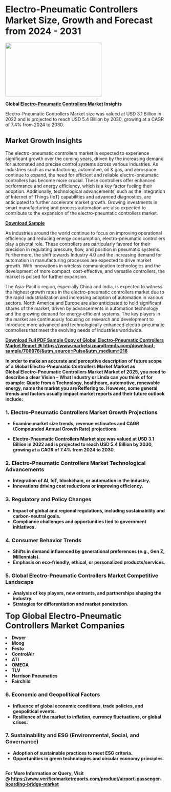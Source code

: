 <H1>Electro-Pneumatic Controllers Market Size, Growth and Forecast from 2024 - 2031</H1><img class="aligncenter size-medium wp-image-584254" src="https://thirdeyenews.in/wp-content/uploads/2024/09/Global-Market-Research-300x168.jpeg" alt="" width="300" height="168" /><p><strong>Global&nbsp;<a href="https://www.marketsizeandtrends.com/download-sample/706976/&amp;utm_source=Pulse&amp;utm_medium=218">Electro-Pneumatic Controllers Market</a> Insights</strong></p><p>Electro-Pneumatic Controllers Market size was valued at USD 3.1 Billion in 2022 and is projected to reach USD 5.4 Billion by 2030, growing at a CAGR of 7.4% from 2024 to 2030.</p><p><h2>Market Growth Insights</h2> <p>The electro-pneumatic controllers market is expected to experience significant growth over the coming years, driven by the increasing demand for automated and precise control systems across various industries. As industries such as manufacturing, automotive, oil & gas, and aerospace continue to expand, the need for efficient and reliable electro-pneumatic controllers has become more crucial. These controllers offer enhanced performance and energy efficiency, which is a key factor fueling their adoption. Additionally, technological advancements, such as the integration of Internet of Things (IoT) capabilities and advanced diagnostics, are anticipated to further accelerate market growth. Growing investments in smart manufacturing and process automation are also expected to contribute to the expansion of the electro-pneumatic controllers market.</p> <p><strong><a href="#">Download Sample</a></strong></p> <p>As industries around the world continue to focus on improving operational efficiency and reducing energy consumption, electro-pneumatic controllers play a pivotal role. These controllers are particularly favored for their precision in regulating pressure, flow, and position in pneumatic systems. Furthermore, the shift towards Industry 4.0 and the increasing demand for automation in manufacturing processes are expected to drive market growth. With innovations in wireless communication technologies and the development of more compact, cost-effective, and versatile controllers, the market is poised for further expansion.</p> <p>The Asia-Pacific region, especially China and India, is expected to witness the highest growth rates in the electro-pneumatic controllers market due to the rapid industrialization and increasing adoption of automation in various sectors. North America and Europe are also anticipated to hold significant shares of the market, driven by advancements in automation technology and the growing demand for energy-efficient systems. The key players in the market are continuously focusing on research and development to introduce more advanced and technologically enhanced electro-pneumatic controllers that meet the evolving needs of industries worldwide.</p> <p><strong><a href="#"></p><p><span class=""><strong>Download Full PDF Sample Copy of Global Electro-Pneumatic Controllers Market Report</strong> @ <a href="https://www.marketsizeandtrends.com/download-sample/706976/&amp;utm_source=Pulse&amp;utm_medium=218" target="_blank">https://www.marketsizeandtrends.com/download-sample/706976/&amp;utm_source=Pulse&amp;utm_medium=218</a></span></p><p>In order to make an accurate and perceptive description of future scope of a Global&nbsp;Electro-Pneumatic Controllers Market Market as Global&nbsp;Electro-Pneumatic Controllers Market Market of 2025, you need to describe a clear Vision &ndash; What Industry or Linda can you think of for example: Quote from a Technology, healthcare, automotive, renewable energy, name the market you are Reffering to. However, some general trends and factors usually impact market reports and their future outlook include:</p><h3>1.&nbsp;<strong>Electro-Pneumatic Controllers Market Growth Projections</strong></h3><ul><li>Examine market size trends, revenue estimates and CAGR (Compounded Annual Growth Rate) projections.</li><li><p>Electro-Pneumatic Controllers Market size was valued at USD 3.1 Billion in 2022 and is projected to reach USD 5.4 Billion by 2030, growing at a CAGR of 7.4% from 2024 to 2030.</p></li></ul><h3>2.&nbsp;<strong>Electro-Pneumatic Controllers Market Technological Advancements</strong></h3><ul><li>Integration of AI, IoT, blockchain, or automation in the industry.</li><li>Innovations driving cost reductions or improving efficiency.</li></ul><h3>3.&nbsp;<strong>Regulatory and Policy Changes</strong></h3><ul><li>Impact of global and regional regulations, including sustainability and carbon-neutral goals.</li><li>Compliance challenges and opportunities tied to government initiatives.</li></ul><h3>4.&nbsp;<strong>Consumer Behavior Trends</strong></h3><ul><li>Shifts in demand influenced by generational preferences (e.g., Gen Z, Millennials).</li><li>Emphasis on eco-friendly, ethical, or personalized products/services.</li></ul><h3>5.&nbsp;<strong>Global Electro-Pneumatic Controllers Market Competitive Landscape</strong></h3><ul><li>Analysis of key players, new entrants, and partnerships shaping the industry.</li><li>Strategies for differentiation and market penetration.</li></ul><p data-pm-slice="1 1 []"><span style="color: inherit; font-family: inherit; font-size: 25px;">Top Global Electro-Pneumatic Controllers Market Companies</span></p><div class="" data-test-id=""><p><li>Dwyer</li><li> Moog</li><li> Festo</li><li> ControlAir</li><li> ATI</li><li> OMEGA</li><li> TLV</li><li> Harrison Pneumatics</li><li> Fairchild</li></p></div><h3>6.&nbsp;<strong>Economic and Geopolitical Factors</strong></h3><ul><li>Influence of global economic conditions, trade policies, and geopolitical events.</li><li>Resilience of the market to inflation, currency fluctuations, or global crises.</li></ul><h3>7.&nbsp;<strong>Sustainability and ESG (Environmental, Social, and Governance)</strong></h3><ul><li>Adoption of sustainable practices to meet ESG criteria.</li><li>Opportunities in green technologies and circular economy principles.</li></ul><h2><strong style="font-size: 14px;">For More Information or Query, Visit @&nbsp;</strong><a style="background-color: #ffffff; font-size: 14px;" href="https://www.marketsizeandtrends.com/report/electro-pneumatic-controllers-market/" target="_blank">https://www.verifiedmarketreports.com/product/airport-passenger-boarding-bridge-market</a></h2>
